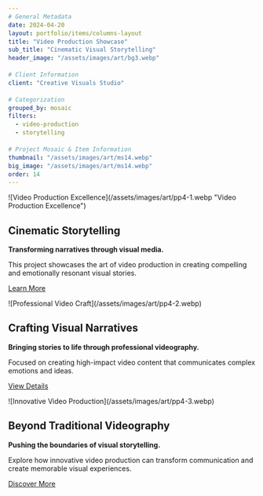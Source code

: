 ```yaml
---
# General Metadata
date: 2024-04-20
layout: portfolio/items/columns-layout
title: "Video Production Showcase"
sub_title: "Cinematic Visual Storytelling"
header_image: "/assets/images/art/bg3.webp"

# Client Information
client: "Creative Visuals Studio"

# Categorization
grouped_by: mosaic
filters:
  - video-production
  - storytelling

# Project Mosaic & Item Information
thumbnail: "/assets/images/art/ms14.webp"
big_image: "/assets/images/art/ms14.webp"
order: 14
---
```


<section alignment="left">
![Video Production Excellence](/assets/images/art/pp4-1.webp "Video Production Excellence")

## Cinematic Storytelling

**Transforming narratives through visual media.**
<p class="lead">
This project showcases the art of video production in creating compelling and emotionally resonant visual stories.
</p>

[Learn More](#)

</section>

<section alignment="right">
![Professional Video Craft](/assets/images/art/pp4-2.webp)

## Crafting Visual Narratives

**Bringing stories to life through professional videography.**

<p class="lead">Focused on creating high-impact video content that communicates complex emotions and ideas.</p>

[View Details](#)
</section>

<section alignment="left">
![Innovative Video Production](/assets/images/art/pp4-3.webp)

## Beyond Traditional Videography

**Pushing the boundaries of visual storytelling.**

<p class="lead">Explore how innovative video production can transform communication and create memorable visual experiences.</p>

[Discover More](#)
</section>
